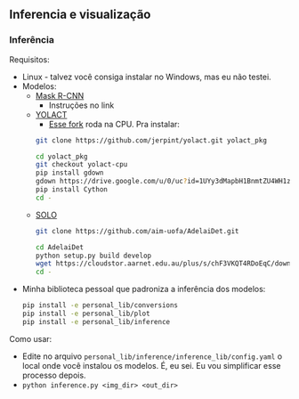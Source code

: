 ## Inferencia e visualização

### Inferência

Requisitos:
* Linux - talvez você consiga instalar no Windows, mas eu não testei.
* Modelos:
	* [Mask R-CNN](https://detectron2.readthedocs.io/en/latest/tutorials/install.html)
		* Instruções no link
	* [YOLACT](https://github.com/dbolya/yolact)
		* [Esse fork](https://github.com/jerpint/yolact.git) roda na CPU. Pra instalar:
		```bash
		git clone https://github.com/jerpint/yolact.git yolact_pkg

		cd yolact_pkg
		git checkout yolact-cpu
		pip install gdown
		gdown https://drive.google.com/u/0/uc?id=1UYy3dMapbH1BnmtZU4WH1zbYgOzzHHf_&export=download
		pip install Cython
		cd -
		```
	* [SOLO](https://github.com/aim-uofa/AdelaiDet.git)
		```bash
		git clone https://github.com/aim-uofa/AdelaiDet.git

		cd AdelaiDet
		python setup.py build develop
		wget https://cloudstor.aarnet.edu.au/plus/s/chF3VKQT4RDoEqC/download -O SOLOv2_R50_3x.pth
		cd -
		```
* Minha biblioteca pessoal que padroniza a inferência dos modelos:
	```bash
	pip install -e personal_lib/conversions
	pip install -e personal_lib/plot
	pip install -e personal_lib/inference
	```

Como usar:
* Edite no arquivo `personal_lib/inference/inference_lib/config.yaml` o local onde você instalou os modelos. É, eu sei. Eu vou simplificar esse processo depois.
* `python inference.py <img_dir> <out_dir>`